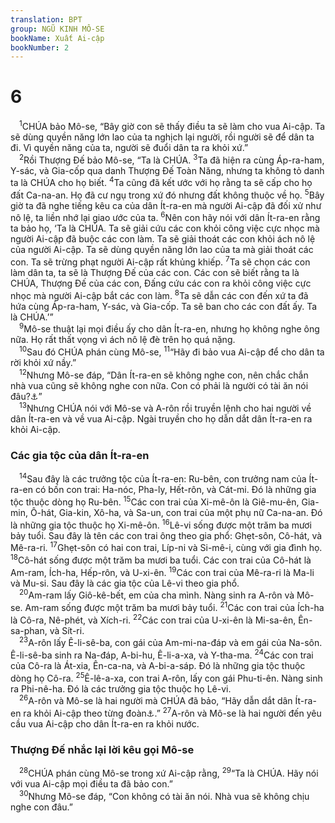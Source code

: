 ```yaml
---
translation: BPT
group: NGŨ KINH MÔ-SE
bookName: Xuất Ai-cập 
bookNumber: 2
---
```


<div class="title"><h1>6</h1></div>
<span class="verse xu_6_1"> <sup>1</sup>CHÚA bảo Mô-se, “Bây giờ con sẽ thấy điều ta sẽ làm cho vua Ai-cập. Ta sẽ dùng quyền năng lớn lao của ta nghịch lại người, rồi người sẽ để dân ta đi. Vì quyền năng của ta, người sẽ đuổi dân ta ra khỏi xứ.”<br/></span>
<span class="verse xu_6_2"> <sup>2</sup>Rồi Thượng Đế bảo Mô-se, “Ta là CHÚA.</span>
<span class="verse xu_6_3"><sup>3</sup>Ta đã hiện ra cùng Áp-ra-ham, Y-sác, và Gia-cốp qua danh Thượng Đế Toàn Năng, nhưng ta không tỏ danh ta là CHÚA cho họ biết.</span>
<span class="verse xu_6_4"><sup>4</sup>Ta cũng đã kết ước với họ rằng ta sẽ cấp cho họ đất Ca-na-an. Họ đã cư ngụ trong xứ đó nhưng đất không thuộc về họ.</span>
<span class="verse xu_6_5"><sup>5</sup>Bây giờ ta đã nghe tiếng kêu ca của dân Ít-ra-en mà người Ai-cập đã đối xử như nô lệ, ta liền nhớ lại giao ước của ta.</span>
<span class="verse xu_6_6"><sup>6</sup>Nên con hãy nói với dân Ít-ra-en rằng ta bảo họ, ‘Ta là CHÚA. Ta sẽ giải cứu các con khỏi công việc cực nhọc mà người Ai-cập đã buộc các con làm. Ta sẽ giải thoát các con khỏi ách nô lệ của người Ai-cập. Ta sẽ dùng quyền năng lớn lao của ta mà giải thoát các con. Ta sẽ trừng phạt người Ai-cập rất khủng khiếp.</span>
<span class="verse xu_6_7"><sup>7</sup>Ta sẽ chọn các con làm dân ta, ta sẽ là Thượng Đế của các con. Các con sẽ biết rằng ta là CHÚA, Thượng Đế của các con, Đấng cứu các con ra khỏi công việc cực nhọc mà người Ai-cập bắt các con làm.</span>
<span class="verse xu_6_8"><sup>8</sup>Ta sẽ dẫn các con đến xứ ta đã hứa cùng Áp-ra-ham, Y-sác, và Gia-cốp. Ta sẽ ban cho các con đất ấy. Ta là CHÚA.’”<br/></span>
<span class="verse xu_6_9"> <sup>9</sup>Mô-se thuật lại mọi điều ấy cho dân Ít-ra-en, nhưng họ không nghe ông nữa. Họ rất thất vọng vì ách nô lệ đè trên họ quá nặng.<br/></span>
<span class="verse xu_6_10"> <sup>10</sup>Sau đó CHÚA phán cùng Mô-se,</span>
<span class="verse xu_6_11"><sup>11</sup>“Hãy đi bảo vua Ai-cập để cho dân ta rời khỏi xứ nầy.”<br/></span>
<span class="verse xu_6_12"> <sup>12</sup>Nhưng Mô-se đáp, “Dân Ít-ra-en sẽ không nghe con, nên chắc chắn nhà vua cũng sẽ không nghe con nữa. Con có phải là người có tài ăn nói đâu?<a data-toggle="tooltip" data-placement="bottom" title="Hay “Con ăn nói như người ngoại quốc.”">⚓</a>”<br/></span>
<span class="verse xu_6_13"> <sup>13</sup>Nhưng CHÚA nói với Mô-se và A-rôn rồi truyền lệnh cho hai người về dân Ít-ra-en và về vua Ai-cập. Ngài truyền cho họ dẫn dắt dân Ít-ra-en ra khỏi Ai-cập.<br/></span>
<div class="title"><h3>Các gia tộc của dân Ít-ra-en</h3></div>
<span class="verse xu_6_14"> <sup>14</sup>Sau đây là các trưởng tộc của Ít-ra-en: Ru-bên, con trưởng nam của Ít-ra-en có bốn con trai: Ha-nóc, Pha-ly, Hết-rôn, và Cát-mi. Đó là những gia tộc thuộc dòng họ Ru-bên.</span>
<span class="verse xu_6_15"><sup>15</sup>Các con trai của Xi-mê-ôn là Giê-mu-ên, Gia-min, Ô-hát, Gia-kin, Xô-ha, và Sa-un, con trai của một phụ nữ Ca-na-an. Đó là những gia tộc thuộc họ Xi-mê-ôn.</span>
<span class="verse xu_6_16"><sup>16</sup>Lê-vi sống được một trăm ba mươi bảy tuổi. Sau đây là tên các con trai ông theo gia phổ: Ghẹt-sôn, Cô-hát, và Mê-ra-ri.</span>
<span class="verse xu_6_17"><sup>17</sup>Ghẹt-sôn có hai con trai, Líp-ni và Si-mê-i, cùng với gia đình họ.</span>
<span class="verse xu_6_18"><sup>18</sup>Cô-hát sống được một trăm ba mươi ba tuổi. Các con trai của Cô-hát là Am-ram, Ích-ha, Hếp-rôn, và U-xi-ên.</span>
<span class="verse xu_6_19"><sup>19</sup>Các con trai của Mê-ra-ri là Ma-li và Mu-si. Sau đây là các gia tộc của Lê-vi theo gia phổ.<br/></span>
<span class="verse xu_6_20"> <sup>20</sup>Am-ram lấy Giô-kê-bết, em của cha mình. Nàng sinh ra A-rôn và Mô-se. Am-ram sống được một trăm ba mươi bảy tuổi.</span>
<span class="verse xu_6_21"><sup>21</sup>Các con trai của Ích-ha là Cô-ra, Nê-phét, và Xích-ri.</span>
<span class="verse xu_6_22"><sup>22</sup>Các con trai của U-xi-ên là Mi-sa-ên, Ên-sa-phan, và Sít-ri.<br/></span>
<span class="verse xu_6_23"> <sup>23</sup>A-rôn lấy Ê-li-sê-ba, con gái của Am-mi-na-đáp và em gái của Na-sôn. Ê-li-sê-ba sinh ra Na-đáp, A-bi-hu, Ê-li-a-xa, và Y-tha-ma.</span>
<span class="verse xu_6_24"><sup>24</sup>Các con trai của Cô-ra là Át-xia, Ên-ca-na, và A-bi-a-sáp. Đó là những gia tộc thuộc dòng họ Cô-ra.</span>
<span class="verse xu_6_25"><sup>25</sup>Ê-lê-a-xa, con trai A-rôn, lấy con gái Phu-ti-ên. Nàng sinh ra Phi-nê-ha. Đó là các trưởng gia tộc thuộc họ Lê-vi.<br/></span>
<span class="verse xu_6_26"> <sup>26</sup>A-rôn và Mô-se là hai người mà CHÚA đã bảo, “Hãy dẫn dắt dân Ít-ra-en ra khỏi Ai-cập theo từng đoàn<a data-toggle="tooltip" data-placement="bottom" title="Hay “sư đoàn.” Đây là một từ ngữ quân sự cho thấy người Ít-ra-en được tổ chức như quân đội.">⚓</a>.”</span>
<span class="verse xu_6_27"><sup>27</sup>A-rôn và Mô-se là hai người đến yêu cầu vua Ai-cập cho dân Ít-ra-en ra khỏi nước.<br/></span>
<div class="title"><h3>Thượng Đế nhắc lại lời kêu gọi Mô-se</h3></div>
<span class="verse xu_6_28"> <sup>28</sup>CHÚA phán cùng Mô-se trong xứ Ai-cập rằng,</span>
<span class="verse xu_6_29"><sup>29</sup>“Ta là CHÚA. Hãy nói với vua Ai-cập mọi điều ta đã bảo con.”<br/></span>
<span class="verse xu_6_30"> <sup>30</sup>Nhưng Mô-se đáp, “Con không có tài ăn nói. Nhà vua sẽ không chịu nghe con đâu.”<br/></span>
